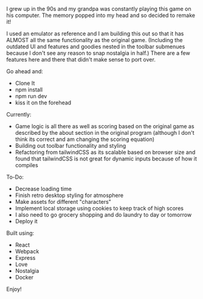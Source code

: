 I grew up in the 90s and my grandpa was constantly playing this game on his computer. The memory popped into my head and so decided to remake it! 

I used an emulator as reference and I am building this out so that it has ALMOST all the same functionality as the original game. (Including the outdated UI and features and goodies nested in the toolbar submenues because I don't see any reason to snap nostalgia in half.) There are a few features here and there that didn't make sense to port over.

Go ahead and:
- Clone It
- npm install
- npm run dev
- kiss it on the forehead

Currently: 
- Game logic is all there as well as scoring based on the original game as described by the about section in the original program (although I don't think its correct and am changing the scoring equation)
- Building out toolbar functionality and styling
- Refactoring from tailwindCSS as its scalable based on browser size and found that tailwindCSS is not great for dynamic inputs because of how it compiles

To-Do:
- Decrease loading time
- Finish retro desktop styling for atmosphere
- Make assets for different "characters" 
- Implement local storage using cookies to keep track of high scores 
- I also need to go grocery shopping and do laundry to day or tomorrow
- Deploy it

Built using:
- React
- Webpack
- Express
- Love
- Nostalgia
- Docker

Enjoy!
